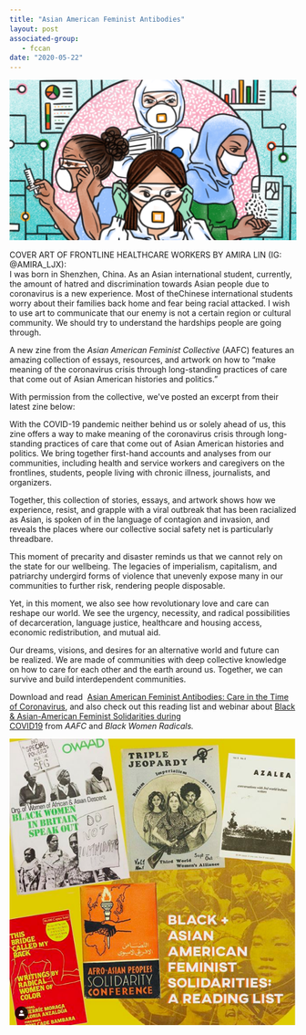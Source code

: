 ```yaml
---
title: "Asian American Feminist Antibodies"
layout: post
associated-group:
   - fccan
date: "2020-05-22"
---
```


![](media/unnamed-1024x571.png)

COVER ART OF FRONTLINE HEALTHCARE WORKERS BY AMIRA LIN (IG: @AMIRA\_LJX):  
I was born in Shenzhen, China. As an Asian international student, currently, the amount of hatred and discrimination towards Asian people due to coronavirus is a new experience. Most of theChinese international students worry about their families back home and fear being racial attacked. I wish to use art to communicate that our enemy is not a certain region or cultural community. We should try to understand the hardships people are going through.

A new zine from the _Asian American Feminist Collective_ (AAFC) features an amazing collection of essays, resources, and artwork on how to “make meaning of the coronavirus crisis through long-standing practices of care that come out of Asian American histories and politics.”

With permission from the collective, we've posted an excerpt from their latest zine below:

With the COVID-19 pandemic neither behind us or solely ahead of us, this zine offers a way to make meaning of the coronavirus crisis through long-standing practices of care that come out of Asian American histories and politics. We bring together first-hand accounts and analyses from our communities, including health and service workers and caregivers on the frontlines, students, people living with chronic illness, journalists, and organizers.

Together, this collection of stories, essays, and artwork shows how we experience, resist, and grapple with a viral outbreak that has been racialized as Asian, is spoken of in the language of contagion and invasion, and reveals the places where our collective social safety net is particularly threadbare.

  
This moment of precarity and disaster reminds us that we cannot rely on the state for our wellbeing. The legacies of imperialism, capitalism, and patriarchy undergird forms of violence that unevenly expose many in our communities to further risk, rendering people disposable.

  
Yet, in this moment, we also see how revolutionary love and care can reshape our world. We see the urgency, necessity, and radical possibilities of decarceration, language justice, healthcare and housing access, economic redistribution, and mutual aid.

Our dreams, visions, and desires for an alternative world and future can  
be realized. We are made of communities with deep collective knowledge on how to care for each other and the earth around us. Together, we can survive and build interdependent communities.

Download and read  [Asian American Feminist Antibodies: Care in the Time of Coronavirus](https://u1584542.ct.sendgrid.net/mps2/c/6wA/ni0YAA/t.31y/d8b_PDHoRyeHluik6A8H-w/h20/mz1SwY2NCNUHh9iJwTFpNqUNd58ZXkuZgc14bHaTvcBiKIEYT75mwIYJRVx8HxCfLMlGXhYi1DXoNKrwxKk6p6A4s9-2B-2BVZ1sgVa73vZQsMJqZ-2BqduSJjx012ENxvNSQ4JZ89KzqBSsSHTYJ1Kv1G1h7gV5efdlm8ubUNYVp34OBSiC60UPWicxZ8oEd384zVE5kAmasFOVifTiYJZ4bkPvmuG1CWjFr9PWGQ-2BwXubDqW6VnO3iaiIEotSXdGCLN3KYzRYj7k-2BkNzAqO-2BPo5BStbbeDZRPzyFYHsLm1J4J8-2Fxer-2FmvfKdVlXJxAzgQmBrBk1jCvRdjXF8WwO1W3oJCuGWIEcGMaMixdUZR2JWm9DJWPe3TI6dGhCYFJVN0rxzE76RNbQ1x5iVVNcOB-2Fr7KkOwqpjupCADZOiTpVBNXzmdQX3qf7LWTUOFJ4zWiipoKQduvfmScS7cIEFPtGlI4QaDolhAl-2B8kV1hNQUQ9Xwfgke3e6-2FIzQjVvnrnBowo9-2Fprg4yDW8laHSoqmSH-2BLMzxNKZciq9S7MxIQlodkjHY-3D/Dg8v), and also check out this reading list and webinar about [Black & Asian-American Feminist Solidarities during COVID19](https://u1584542.ct.sendgrid.net/mps2/c/6wA/ni0YAA/t.31y/d8b_PDHoRyeHluik6A8H-w/h21/OXlLK9ioXIi7yPFEdFEJsoO8o2xcTCmSp94RhPL2dh59NntJL9cZIYuR-2Fi5Hc5B-2BzFr1DGopKYrqC2GvLZHEP49rcuWrgFVNdXvOnk-2FqMo1GdWK4zuv3tqYX26jFliIf2sau-2FKF-2BMoGN91nwpTC3hCuz0egw-2BDNVTffHerFS4Kxqwu95jF-2BTPTyBEtbe4aWf9qWOG9mL5l9J0y-2FuHhh3nsmlKEQn7QnJJ-2B9V4Nq1nEoAQimzESBB0gsV0sT69SSXCY-2FTdgIfR4FK2Nx6Ug-2BXEJFza0S9pigMyrZutCvsUbCGi0xu35XSlfCFGBg9pgvRIfLXIB4-2FMayYTUvaWlGVHp-2BkpMg9dBuDmvizVEvyiT-2FHp3-2BXzCd-2BjXXx2e92puqL3XWFq-2BehYzqt45IuBebrQHkeaFKFcfB-2FUBWhKj4Wr-2FmCXaSRHLpNL94MglK87VlriX7kwd9LG0Xie9U0-2F2EtYFPxWq5UCJHumKJ297vmOiA-3D/OK0y) from _AAFC_ and _Black Women Radicals._

![](media/Screen-Shot-2020-05-22-at-2.18.31-PM.png)
